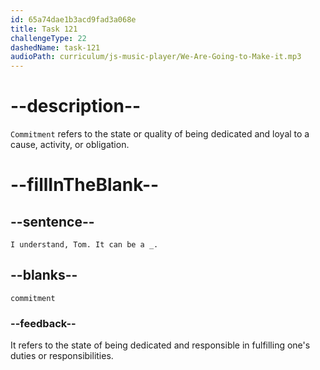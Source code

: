 ```yaml
---
id: 65a74dae1b3acd9fad3a068e
title: Task 121
challengeType: 22
dashedName: task-121
audioPath: curriculum/js-music-player/We-Are-Going-to-Make-it.mp3
---
```


<!--
AUDIO REFERENCE:
Sophie: I understand, Tom. It can be a commitment.
-->

# --description--

`Commitment` refers to the state or quality of being dedicated and loyal to a cause, activity, or obligation.

# --fillInTheBlank--

## --sentence--

`I understand, Tom. It can be a _.`

## --blanks--

`commitment`

### --feedback--

It refers to the state of being dedicated and responsible in fulfilling one's duties or responsibilities.
